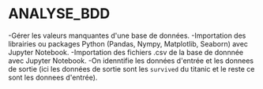 # ANALYSE_BDD
-Gérer les valeurs manquantes d'une  base de données.
-Importation des librairies ou packages Python (Pandas, Nympy, Matplotlib, Seaborn) avec Jupyter Notebook. 
-Importation des fichiers .csv de la base de donnnée avec Jupyter Notebook.
-On idenntifie les données d'entrée et les donnees de sortie (ici les données de sortie sont les `survived` du titanic et le reste ce sont les donnees d'entrée).
